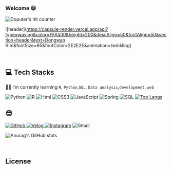 ### Welcome :smile:

<img src="https://hits.seeyoufarm.com/api/count/incr/badge.svg?url=https%3A%2F%2Fgithub.com%2Fdoputer&count_bg=%2379C83D&title_bg=%23555555&icon=ghostery.svg&icon_color=%23FFFFFF&title=hits&edge_flat=false" alt="Doputer's hit counter" />

![header](https://capsule-render.vercel.app/api?type=waving&color=FFA500&height=200&descAlign=50&fontAlign=50&section=header&text=Dongwan Kim&fontSize=65&fontColor=2E2E2E&animation=twinkling) 


​    

## 💻 Tech Stacks 

  :man_student: I’m currently learning `R`, `Python`,`SQL`, `Data analysis`,`development`, `web`

<img alt="Python" src ="https://img.shields.io/badge/Python-3776AB.svg?&style=for-the-badge&logo=Python&logoColor=white"/>  <img alt="R" src ="https://img.shields.io/badge/R-7F52FF.svg?&style=for-the-badge&logo=R&logoColor=white"/> <img alt="Html" src ="https://img.shields.io/badge/HTML-E34F26.svg?&style=for-the-badge&logo=HTML5&logoColor=white"/> <img alt="CSS3" src ="https://img.shields.io/badge/CSS3-FF9933.svg?&style=for-the-badge&logo=CSS3&logoColor=white"/>  <img alt="JavaScript" src ="https://img.shields.io/badge/JavaScript-F7DF1E.svg?&style=for-the-badge&logo=JavaScript&logoColor=white"/>   <img alt="Spring" src ="https://img.shields.io/badge/Django-6DB33F.svg?&style=for-the-badge&logo=Django&logoColor=white"/> 
<img alt="SQL" src ="https://img.shields.io/badge/SQL-007396.svg?&style=for-the-badge&logo=sql&logoColor=white"/>
[![Top Langs](https://github-readme-stats.vercel.app/api/top-langs/?username=holawan&layout=compact)](https://github.com/anuraghazra/github-readme-stats)
<br/>

## :sunglasses: 
<a href = "https://github.com/holawan"><img alt="GitHub" src ="https://img.shields.io/badge/GitHub-181717.svg?&style=for-the-badge&logo=GitHub&logoColor=white"/>
</a> <a href = "https://velog.io/@holawan/"> <img alt="Velog" src ="https://img.shields.io/badge/Tistory-orange.svg?&style=for-the-badge"/></a><a href = "https://instagram.com/hola_wan"> <img alt="Instagram" src ="https://img.shields.io/badge/Instagram-E4405F.svg?&style=for-the-badge&logo=Instagram&logoColor=white"/></a>
<img alt="Gmail" src 
="https://img.shields.io/badge/asdf134652@gmail.com-EA4335.svg?&style=for-the-badge&logo=Gmail&logoColor=white"/>

![Anurag's GitHub stats](https://github-readme-stats.vercel.app/api?username=holawan&show_icons=true&theme=radical)

<br/>

## License

